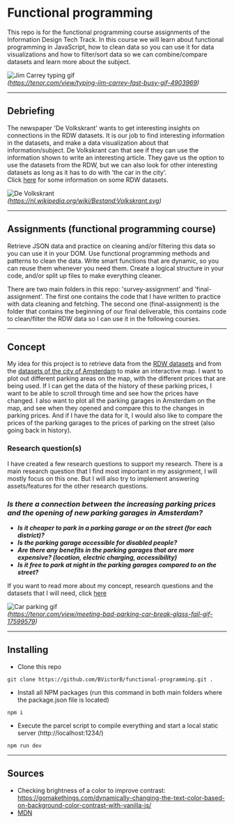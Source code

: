# Functional programming
This repo is for the functional programming course assignments of the Information Design Tech Track. In this course we will learn about functional programming in JavaScript, how to clean data so you can use it for data visualizations and how to filter/sort data so we can combine/compare datasets and learn more about the subject.  

![Jim Carrey typing gif](https://media1.tenor.com/images/505ddb5e0b0e8c3e96b66e1469ef47c1/tenor.gif)  
_(https://tenor.com/view/typing-jim-carrey-fast-busy-gif-4903969)_
***
## Debriefing
The newspaper 'De Volkskrant' wants to get interesting insights on connections in the RDW datasets. It is our job to find interesting information in the datasets, and make a data visualization about that information/subject. De Volkskrant can that see if they can use the information shown to write an interesting article.
They gave us the option to use the datasets from the RDW, but we can also look for other interesting datasets as long as it has to do with 'the car in the city'.  
Click [here](https://github.com/BVictorB/functional-programming/wiki/Research-datasets) for some information on some RDW datasets.

![De Volkskrant](https://upload.wikimedia.org/wikipedia/commons/thumb/b/b3/Volkskrant.svg/1200px-Volkskrant.svg.png)  
_(https://nl.wikipedia.org/wiki/Bestand:Volkskrant.svg)_
***
## Assignments (functional programming course)
Retrieve JSON data and practice on cleaning and/or filtering this data so you can use it in your DOM. Use functional programming methods and patterns to clean the data. Write smart functions that are dynamic, so you can reuse them whenever you need them. Create a logical structure in your code, and/or split up files to make everything cleaner.

There are two main folders in this repo: 'survey-assignment' and 'final-assignment'. The first one contains the code that I have written to practice with data cleaning and fetching. The second one (final-assignment) is the folder that contains the beginning of our final deliverable, this contains code to clean/filter the RDW data so I can use it in the following courses.
***
## Concept
My idea for this project is to retrieve data from the [RDW datasets](https://opendata.rdw.nl/browse) and from the [datasets of the city of Amsterdam](https://data.amsterdam.nl/) to make an interactive map. I want to plot out different parking areas on the map, with the different prices that are being used. If I can get the data of the history of these parking prices, I want to be able to scroll through time and see how the prices have changed. I also want to plot all the parking garages in Amsterdam on the map, and see when they opened and compare this to the changes in parking prices. And if I have the data for it, I would also like to compare the prices of the parking garages to the prices of parking on the street (also going back in history).

### Research question(s)
I have created a few research questions to support my research. There is a main research question that I find most important in my assignment, I will mostly focus on this one. But I will also try to implement answering assets/features for the other research questions.
### **_Is there a connection between the increasing parking prices and the opening of new parking garages in Amsterdam?_**
- _**Is it cheaper to park in a parking garage or on the street (for each district)?**_
- _**Is the parking garage accessible for disabled people?**_
- _**Are there any benefits in the parking garages that are more expensive? (location, electric charging, accessibility)**_
- _**Is it free to park at night in the parking garages compared to on the street?**_

If you want to read more about my concept, research questions and the datasets that I will need, click [here](https://github.com/BVictorB/functional-programming/wiki/RDW-Concept)

![Car parking gif](https://media1.tenor.com/images/ab7c163110442028965e67232a0ebf60/tenor.gif?itemid=17599579)  
_(https://tenor.com/view/meeting-bad-parking-car-break-glass-fail-gif-17599579)_
***
## Installing
- Clone this repo
```
git clone https://github.com/BVictorB/functional-programming.git .
```
- Install all NPM packages (run this command in both main folders where the package.json file is located)
```
npm i
```
- Execute the parcel script to compile everything and start a local static server (http://localhost:1234/)
```
npm run dev
```
***
## Sources
- Checking brightness of a color to improve contrast: https://gomakethings.com/dynamically-changing-the-text-color-based-on-background-color-contrast-with-vanilla-js/
- [MDN](https://developer.mozilla.org/)
